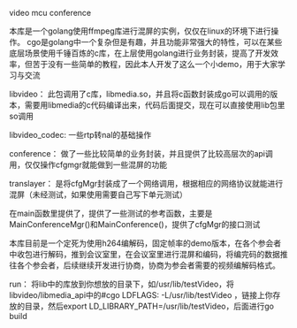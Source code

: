 video mcu conference

本库是一个golang使用ffmpeg库进行混屏的实例，仅仅在linux的环境下进行操作。
cgo是golang中一个复杂但是有趣，并且功能非常强大的特性，可以在某些底层场景使用千锤百炼的c库，在上层使用golang进行业务封装，提高了开发效率，但苦于没有一些简单的教程，因此本人开发了这么一个小demo，用于大家学习与交流

libvideo：
  此包调用了c库，libmedia.so，并且将c函数封装成go可以调用的版本，需要用libmedia的c代码编译出来，代码后面提交，现在可以直接使用lib包里so调用

libvideo_codec:
  一些rtp转nal的基础操作
  
conference：
  做了一些比较简单的业务封装，并且提供了比较高层次的api调用，仅仅操作cfgmgr就能做到一些混屏的功能
  
translayer：
  是将cfgMgr封装成了一个网络调用，根据相应的网络协议就能进行混屏（未经测试，如果使用需要自己写下单元测试）
  
  
  
  在main函数里提供了，提供了一些测试的参考函数，主要是MainConferenceMgr()和MainConference()，提供了cfgMgr的接口测试

本库目前是一个定死为使用h264编解码，固定帧率的demo版本，在各个参会者中收包进行解码，推到会议室里，在会议室里进行混屏和编码，将编完码的数据推往各个参会者，后续继续开发进行协商，协商为参会者需要的视频编解码格式。


run：
  将lib中的库放到你想放的目录下，如/usr/lib/testVideo，将libvideo/libmedia_api中的#cgo LDFLAGS: -L/usr/lib/testVideo ，链接上你存放的目录，然后export LD_LIBRARY_PATH=/usr/lib/testVideo，后面进行go build
